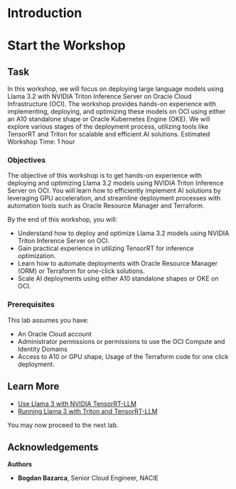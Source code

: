 # Introduction

# Start the Workshop

## Task

In this workshop, we will focus on deploying large language models using Llama 3.2 with NVIDIA Triton Inference Server on Oracle Cloud Infrastructure (OCI). The workshop provides hands-on experience with implementing, deploying, and optimizing these models on OCI using either an A10 standalone shape or Oracle Kubernetes Engine (OKE). We will explore various stages of the deployment process, utilizing tools like TensorRT and Triton for scalable and efficient AI solutions.
Estimated Workshop Time: 1 hour

### Objectives

The objective of this workshop is to get hands-on experience with deploying and optimizing Llama 3.2 models using NVIDIA Triton Inference Server on OCI. You will learn how to efficiently implement AI solutions by leveraging GPU acceleration, and streamline deployment processes with automation tools such as Oracle Resource Manager and Terraform.

By the end of this workshop, you will:

* Understand how to deploy and optimize Llama 3.2 models using NVIDIA Triton Inference Server on OCI.
* Gain practical experience in utilizing TensorRT for inference optimization.
* Learn how to automate deployments with Oracle Resource Manager (ORM) or Terraform for one-click solutions.
* Scale AI deployments using either A10 standalone shapes or OKE on OCI.

### Prerequisites

This lab assumes you have:

* An Oracle Cloud account
* Administrator permissions or permissions to use the OCI Compute and Identity Domains
* Access to A10 or GPU shape, Usage of the Terraform code for one click deployment.

## Learn More

* [Use Llama 3 with NVIDIA TensorRT-LLM](https://docs.lxp.lu/howto/llama3-triton/)
* [Running Llama 3 with Triton and TensorRT-LLM](https://www.infracloud.io/blogs/running-llama-3-with-triton-tensorrt-llm/)

You may now proceed to the next lab.

## Acknowledgements

**Authors**

* **Bogdan Bazarca**, Senior Cloud Engineer, NACIE